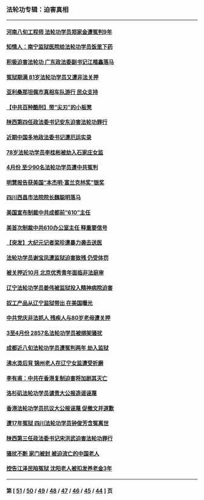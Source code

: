 ### 法轮功专辑：迫害真相
---
#### [河南八旬工程师 法轮功学员郑家金遭冤判9年](../../pages/nf4379/n12966181.md?05220430) 
#### [知情人：南宁监狱医院给法轮功学员饭里下药](../../pages/nf4379/n12963981.md?05220430) 
#### [积极迫害法轮功 广东政法委副书记江楷鑫落马](../../pages/nf4379/n12963572.md?05220430) 
#### [冤狱期满 81岁法轮功学员又遭非法关押](../../pages/nf4379/n12960945.md?05220430) 
#### [亚利桑那坦佩市真相车队游行 民众支持](../../pages/nf4379/n12961510.md?05220430) 
#### [【中共百种酷刑】带“尖刃”的小板凳](../../pages/nf4379/n12961000.md?05220430) 
#### [陕西第四任政法委书记安东迫害法轮功罪行](../../pages/nf4379/n12960418.md?05220430) 
#### [近期中国多地政法委书记遭厄运实录](../../pages/nf4379/n12958032.md?05220430) 
#### [78岁法轮功学员李桂彬被劫入石家庄女监](../../pages/nf4379/n12956151.md?05220430) 
#### [4月份 至少90名法轮功学员遭中共冤判](../../pages/nf4379/n12955972.md?05220430) 
#### [明慧报告获美国“本杰明‧富兰克林奖”银奖](../../pages/nf4379/n12955404.md?05220430) 
#### [四川西昌市法院院长魏聪明落马](../../pages/nf4379/n12953598.md?05220430) 
#### [美国宣布制裁中共成都前“610”主任](../../pages/nf4379/n12943654.md?05220430) 
#### [美首次制裁中共610办公室主任 释重要信号](../../pages/nf4379/n12945359.md?05220430) 
#### [【突发】大纪元记者梁珍遭暴力袭击送医](../../pages/nf4379/n12938690.md?05220430) 
#### [法轮功学员谢宝凤遭监狱迫害致残 仍受体罚](../../pages/nf4379/n12931361.md?05220430) 
#### [被关押近10月 北京优秀青年面临非法庭审](../../pages/nf4379/n12930842.md?05220430) 
#### [辽宁法轮功学员姜伟被监狱投入精神病院迫害](../../pages/nf4379/n12930669.md?05220430) 
#### [奴工产品从辽宁监狱带出 在美国曝光](../../pages/nf4379/n12929527.md?05220430) 
#### [中共党庆非法抓人 残疾人与80岁老母遭关押](../../pages/nf4379/n12928957.md?05220430) 
#### [3至4月份 2857名法轮功学员被绑架骚扰](../../pages/nf4379/n12925967.md?05220430) 
#### [成都近八旬法轮功学员遭冤判两年 劫入监狱](../../pages/nf4379/n12924228.md?05220430) 
#### [沸水烫后背 锦州老人在辽宁女监遭受折磨](../../pages/nf4379/n12923633.md?05220430) 
#### [李有甫：中共在香港复制迫害将加剧其灭亡](../../pages/nf4379/n12924783.md?05220430) 
#### [洛杉矶法轮功学员谴责大公报造谣诬蔑](../../pages/nf4379/n12922231.md?05220430) 
#### [香港法轮功学员抗议大公报诬蔑 促撤文并道歉](../../pages/nf4379/n12921971.md?05220430) 
#### [遭17年冤狱 四川法轮功学员钟俊芳含冤离世](../../pages/nf4379/n12921162.md?05220430) 
#### [陕西第三任政法委书记宋洪武迫害法轮功罪行](../../pages/nf4379/n12918302.md?05220430) 
#### [骚扰不断 家门被封 被迫流亡的中国老人](../../pages/nf4379/n12917860.md?05220430) 
#### [控告江泽民陷冤狱 沈阳老人被扣发养老金3年](../../pages/nf4379/n12916576.md?05220430) 

---
#### 第 [ [51](./51.md?05220430) / [50](./50.md?05220430) / [49](./49.md?05220430) / [48](./48.md?05220430) / [47](./47.md?05220430) / [46](./46.md?05220430) / [45](./45.md?05220430) / [44](./44.md?05220430) ] 页
